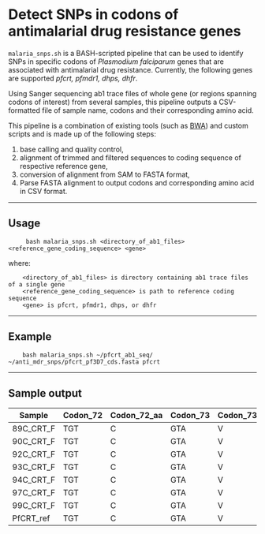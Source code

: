 Detect SNPs in codons of antimalarial drug resistance genes
===========================================================
`malaria_snps.sh` is a BASH-scripted pipeline that can be used to identify SNPs in specific codons of 
_Plasmodium falciparum_ genes that are associated with antimalarial drug resistance. 
Currently, the following genes are supported _pfcrt, pfmdr1, dhps, dhfr_.

Using Sanger sequencing ab1 trace files of whole gene (or regions spanning codons of interest) from several samples, 
this pipeline outputs a CSV-formatted file of sample name, codons and their corresponding amino acid.

This pipeline is a combination of existing tools (such as [BWA](http://bio-bwa.sourceforge.net/)) and custom scripts and is made up of the following steps:

1. base calling and quality control, 
2. alignment of trimmed and filtered sequences to coding sequence of respective reference gene, 
3. conversion of alignment from SAM to FASTA format, 
4. Parse FASTA alignment to output codons and corresponding amino acid in CSV format.

-----------------------------------------------------------
Usage
-----------------------------------------------------------

         bash malaria_snps.sh <directory_of_ab1_files> <reference_gene_coding_sequence> <gene>
where: 
        
        <directory_of_ab1_files> is directory containing ab1 trace files of a single gene
        <reference_gene_coding_sequence> is path to reference coding sequence
        <gene> is pfcrt, pfmdr1, dhps, or dhfr
        
-------------------------------------------------------------------------------------------------------------
Example
-------------------------------------------------------------------------------------------------------------
        bash malaria_snps.sh ~/pfcrt_ab1_seq/ ~/anti_mdr_snps/pfcrt_pf3D7_cds.fasta pfcrt

-------------------------------------------------------------------------------------------------------------
Sample output
-------------------------------------------------------------------------------------------------------------

| Sample    | Codon_72 | Codon_72_aa | Codon_73 | Codon_73_aa | Codon_74 | Codon_74_aa | Codon_75 | Codon_75_aa | Codon_76 | Codon_76_aa |
|-----------|----------|-------------|----------|-------------|----------|-------------|----------|-------------|----------|-------------|
| 89C_CRT_F | TGT      | C           | GTA      | V           | ATG      | M           | AAT      | N           | AAA      | K           |
| 90C_CRT_F | TGT      | C           | GTA      | V           | ATG      | M           | AAT      | N           | AAA      | K           |
| 92C_CRT_F | TGT      | C           | GTA      | V           | ATG      | M           | AAT      | N           | AAA      | K           |
| 93C_CRT_F | TGT      | C           | GTA      | V           | ATG      | M           | AAT      | N           | AAA      | K           |
| 94C_CRT_F | TGT      | C           | GTA      | V           | ATG      | M           | AAT      | N           | AAA      | K           |
| 97C_CRT_F | TGT      | C           | GTA      | V           | ATG      | M           | AAT      | N           | AAA      | K           |
| 99C_CRT_F | TGT      | C           | GTA      | V           | ATG      | M           | AAT      | N           | AAA      | K           |
| PfCRT_ref | TGT      | C           | GTA      | V           | ATG      | M           | AAT      | N           | AAA      | K           |

